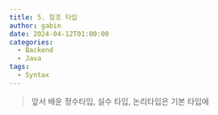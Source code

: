 ```yaml
---
title: 5. 참조 타입
author: gabin
date: 2024-04-12T01:00:00
categories:
  - Backend
  - Java
tags:
  - Syntax
---
```

> 앞서 배운 정수타입, 실수 타입, 논리타입은 기본 타입에